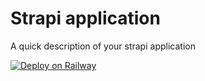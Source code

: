 # Strapi application

A quick description of your strapi application

[![Deploy on Railway](https://railway.app/button.svg)](https://railway.app/new?template=https%3A%2F%2Fgithub.com%2Fsiddharthsharma94%2Ffullstack-monorepo-template%2Ftree%2Fmaster%2Fstrapi&plugins=postgresql&envs=DATABASE_URL%2CAWS_BUCKET_NAME%2CAWS_ACCESS_KEY_ID%2CAWS_ACCESS_SECRET%2CAWS_REGION&DATABASE_URLDesc=Railway+Database+URL&AWS_BUCKET_NAMEDesc=AWS+Bucket+for+S3+Image+Uploads)
